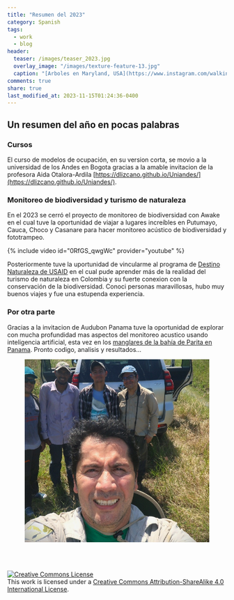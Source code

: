 ```yaml
---
title: "Resumen del 2023"
category: Spanish
tags:   
  - work
  - blog
header:
  teaser: /images/teaser_2023.jpg
  overlay_image: "/images/texture-feature-13.jpg"
  caption: "[Arboles en Maryland, USA](https://www.instagram.com/walking_tapir/)"
comments: true
share: true
last_modified_at: 2023-11-15T01:24:36-0400
---
```


## Un resumen del año en pocas palabras

### Cursos

El curso de modelos de ocupación, en su version corta, se movio a la universidad de los Andes en Bogota gracias a la amable invitacion de la profesora Aida Otalora-Ardila [https://dlizcano.github.io/Uniandes/](https://dlizcano.github.io/Uniandes/). 

### Monitoreo de biodiversidad y turismo de naturaleza

En el 2023 se cerró el proyecto de monitoreo de biodiversidad con Awake en el cual tuve la oportunidad de viajar a lugares increíbles en Putumayo, Cauca, Choco y Casanare para hacer monitoreo acústico de biodiversidad y fototrampeo. 

{% include video id="0RfGS_qwgWc" provider="youtube" %}  

Posteriormente tuve la uportunidad de vincularme al programa de [Destino Naturaleza de USAID](https://sway.cloud.microsoft/kJyJEvSgf2eaLIjC?) en el cual pude aprender más de la realidad del turismo de naturaleza en Colombia y su fuerte conexion con la conservación de la biodiversidad. Conoci personas maravillosas, hubo muy buenos viajes y fue una estupenda experiencia. 


### Por otra parte  


Gracias a la invitacion de Audubon Panama tuve la oportunidad de explorar con mucha profundidad mas aspectos del monitoreo acustico usando inteligencia artificial, esta vez en los [manglares de la bahía de Parita en Panama](https://acousticpanama.netlify.app/about/).  Pronto codigo, analisis y resultados...


<figure>
  <a href="/images/ParitaPanama.jpg"><img src="/images/ParitaPanama.jpg"></a>
</figure>


<p>   <br>
<br>
</p>

<a rel="license" href="http://creativecommons.org/licenses/by-sa/4.0/"><img alt="Creative Commons License" style="border-width:0" src="http://i.creativecommons.org/l/by-sa/4.0/88x31.png" /></a><br />This work is licensed under a <a rel="license" href="http://creativecommons.org/licenses/by-sa/4.0/">Creative Commons Attribution-ShareAlike 4.0 International License</a>.








